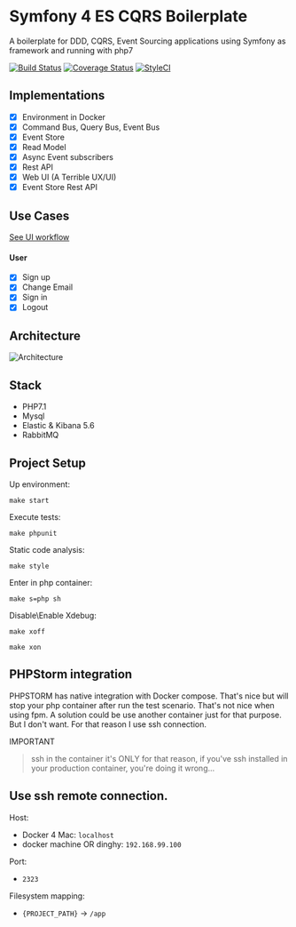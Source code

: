 # Symfony 4 ES CQRS Boilerplate

A boilerplate for DDD, CQRS, Event Sourcing applications using Symfony as framework and running with php7

[![Build Status](https://travis-ci.org/jorge07/symfony-4-es-cqrs-boilerplate.svg?branch=master)](https://travis-ci.org/jorge07/symfony-4-es-cqrs-boilerplate)
[![Coverage Status](https://coveralls.io/repos/github/jorge07/symfony-4-es-cqrs-boilerplate/badge.svg?branch=coverage)](https://coveralls.io/github/jorge07/symfony-4-es-cqrs-boilerplate?branch=coverage)
[![StyleCI](https://github.styleci.io/repos/116064483/shield?branch=master)](https://github.styleci.io/repos/116064483)

## Implementations

- [x] Environment in Docker
- [x] Command Bus, Query Bus, Event Bus
- [x] Event Store
- [x] Read Model
- [x] Async Event subscribers
- [x] Rest API
- [x] Web UI (A Terrible UX/UI)
- [x] Event Store Rest API 

## Use Cases

[See UI workflow](https://github.com/jorge07/symfony-4-es-cqrs-boilerplate/blob/master/doc/Workflow.md)
#### User
- [x] Sign up
- [x] Change Email
- [x] Sign in
- [x] Logout

## Architecture

![Architecture](https://i.imgur.com/SzHgMft.png)

## Stack

- PHP7.1
- Mysql
- Elastic & Kibana 5.6
- RabbitMQ

## Project Setup

Up environment:

`make start`

Execute tests:

`make phpunit`

Static code analysis:

`make style`

Enter in php container:

`make s=php sh`

Disable\Enable Xdebug:

`make xoff`

`make xon`

## PHPStorm integration

PHPSTORM has native integration with Docker compose. That's nice but will stop your php container after run the test scenario. That's not nice when using fpm. A solution could be use another container just for that purpose. But I don't want. For that reason I use ssh connection.

IMPORTANT

> ssh in the container it's ONLY for that reason, if you've ssh installed in your production container, you're doing it wrong... 

Use ssh remote connection.
---

Host: 
- Docker 4 Mac: `localhost`
- docker machine OR dinghy: `192.168.99.100`

Port: 
 - `2323`

Filesystem mapping:
 - `{PROJECT_PATH}` -> `/app`
